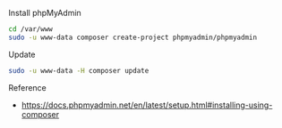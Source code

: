Install phpMyAdmin
```bash
cd /var/www
sudo -u www-data composer create-project phpmyadmin/phpmyadmin
```

Update
```bash
sudo -u www-data -H composer update
```

Reference
- https://docs.phpmyadmin.net/en/latest/setup.html#installing-using-composer